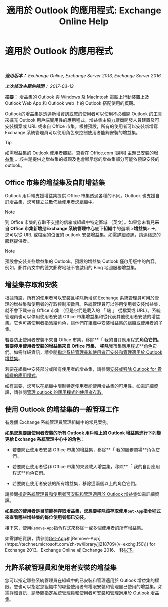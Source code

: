 ﻿---
title: '適用於 Outlook 的應用程式: Exchange Online Help'
TOCTitle: 適用於 Outlook 的應用程式
ms:assetid: 28b6f2a1-a235-4023-b561-6fd304962775
ms:mtpsurl: https://technet.microsoft.com/zh-tw/library/JJ943753(v=EXCHG.150)
ms:contentKeyID: 52062528
ms.date: 05/23/2018
mtps_version: v=EXCHG.150
ms.translationtype: MT
---

# 適用於 Outlook 的應用程式

 

_**適用版本：** Exchange Online, Exchange Server 2013, Exchange Server 2016_

_**上次修改主題的時間：** 2017-03-13_

**摘要：**  增益集的 Outlook 與 Windows 及 MacIntosh 電腦上行動裝置上及 Outlook Web App 和 Outlook web 上的 Outlook 搭配使用的概觀。

Outlook的增益集是透過新增資訊或您的使用者可以使用不必離開 Outlook 的工具來擴充 Outlook 用戶端實用性的應用程式。增益集由協力廠商開發人員建置及可安裝檔案或 URL 或來自 Office 市集。根據預設，所有的使用者可以安裝新增寫 Exchange 系統管理員可以使用角色來控制使用者能夠安裝的增益集。


> [!TIP]  
> 如需增益集的 Outlook 使用者觀點，查看在 Office.com [說明] 主題<a href="https://go.microsoft.com/fwlink/p/?linkid=282387">已安裝的增益集</a> 。該主題提供之增益集的概觀及也會顯示您的增益集部分可能依預設安裝的 outlook。




## Office 市集的增益集及自訂增益集

Outlook 用戶端支援增益集提供 Office 市集透過各種的不同。Outlook 也支援自訂增益集，您可建立並散佈給使用者您組織中。


> [!NOTE]  
> 到 Office 市集的存取不支援的信箱或組織中特定區域 （英文）。如果您未看見<strong>來自 Office 市集新增</strong>是<strong>Exchange 系統管理中心</strong>底下<strong>組織</strong>中的選項 &gt;<strong>增益集</strong>&gt; <img src="images/JJ218640.c1e75329-d6d7-4073-a27d-498590bbb558(EXCHG.150).gif" title="加入圖示" alt="加入圖示" />，您可以從 URL 或檔案的位置的 outlook 安裝增益集。如需詳細資訊，請連絡您的服務提供者。





> [!NOTE]  
> 預設會安裝某些增益集的 Outlook。預設的增益集 Outlook 僅啟用版中的內容。例如，郵件內文中的德文郵寄地址不會啟用的 Bing 地圖服務增益集。




## 增益集存取和安裝

根據預設，所有的使用者可以安裝且移除新增寫 Exchange 系統管理員可用於管理的增益集和使用者的存取控制項數目。系統管理員可以停用使用者安裝增益集，就不會下載來自 Office 市集 （但是它們是載入的 「 端 」 從檔案或 URL）。系統管理員也可以停用使用者安裝 Office 市集增益集和從代表其他使用者安裝的增益集。它也可將使用者指派給角色，讓他們在組織中安裝增益集的組織或使用者的子集。

若要防止使用者安裝不來自 Office 市集，移除**「 我的自訂應用程式**角色它們。 若要停用使用者安裝的增益集來自 Office 市集、 移除**我市集應用程式**角色它們。如需詳細資訊，請參閱[指定系統管理員和使用者可安裝和管理適用於 Outlook 增益集](specify-the-administrators-and-users-who-can-install-and-manage-add-ins-for-outlook-exchange-2013-help.md)。

若要在組織中安裝部分或所有使用者的增益集，請參閱[安裝或移除 Outlook for 貴組織的應用程式](install-or-remove-add-ins-for-outlook-for-your-organization-exchange-2013-help.md)。

如有需要，您可以在組織中限制特定使用者能使用增益集的可用性。如需詳細資訊，請參閱[管理 outlook 的應用程式的使用者存取](manage-user-access-to-add-ins-for-outlook-exchange-online-help.md)。

## 使用 Outlook 的增益集的一般管理工作

有幾個 Exchange 系統管理員管理組織中的常見案例。

**如果您想要讓使用者安裝的所有 Outlook 用戶端上的 Outlook 增益集進行下列變更給 Exchange 系統管理中心中的角色：** 

  - 若要防止使用者安裝 Office 市集的增益集，移除**「 我的服務商場**角色它們。

  - 若要防止使用者從非 Office 市集的來源載入增益集，移除**「 我的自訂應用程式**角色它們。

  - 若要防止使用者安裝的所有增益集，移除這兩個以上的角色它們。

請參閱[指定系統管理員和使用者可安裝和管理適用於 Outlook 增益集](specify-the-administrators-and-users-who-can-install-and-manage-add-ins-for-outlook-exchange-2013-help.md)如需詳細資訊。

**如果您的使用者是目前能夠存取增益集，您想要移除該存取使用`Get-App`指令程式來查看哪些增益集的每位使用者都已安裝。**

接下來，使用`Remove-App`指令程式來移除一或多個使用者的所有增益集。

如需詳細資訊，請參閱[Get-App](https://technet.microsoft.com/zh-tw/library/jj218673\(v=exchg.150\))和[Remove-App](https://technet.microsoft.com/zh-tw/library/jj218709\(v=exchg.150\)) for Exchange 2013。Exchange Online 或 Exchange 2016、 移[以下](https://go.microsoft.com/fwlink/p/?linkid=844721)。

## 允許系統管理員和使用者安裝的增益集

您可以指定哪些系統管理員在組織中的已安裝和管理適用於 Outlook 增益集的權限。您也可以指定您組織中的哪些使用者有權限安裝和管理自己使用的增益集。如需詳細資訊，請參閱[指定系統管理員和使用者可安裝和管理適用於 Outlook 增益集](specify-the-administrators-and-users-who-can-install-and-manage-add-ins-for-outlook-exchange-2013-help.md)。

